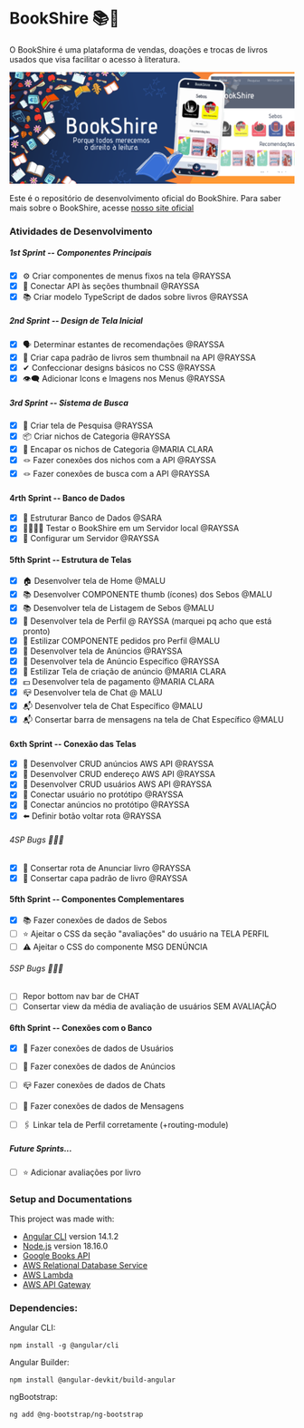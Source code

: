 # BookShire 📚🌳

O BookShire é uma plataforma de vendas, doações e trocas de livros usados que visa facilitar o acesso à literatura.

![Banner Informativo do BookShire](/src/assets/banner.png)

Este é o repositório de desenvolvimento oficial do BookShire. Para saber mais sobre o BookShire, acesse [nosso site oficial](https://bookshire.vercel.app/)

### Atividades de Desenvolvimento

##### 1st Sprint -- Componentes Principais
- [x] ⚙️ Criar componentes de menus fixos na tela @RAYSSA
- [x] 🔗 Conectar API às seções thumbnail @RAYSSA
- [x] 📚 Criar modelo TypeScript de dados sobre livros @RAYSSA

##### 2nd Sprint -- Design de Tela Inicial
- [x] 🗣️ Determinar estantes de recomendações @RAYSSA
- [x] 📘 Criar capa padrão de livros sem thumbnail na API @RAYSSA
- [x] ✔ Confeccionar designs básicos no CSS @RAYSSA 
- [x] 👁️‍🗨️ Adicionar Icons e Imagens nos Menus @RAYSSA

##### 3rd Sprint -- Sistema de Busca
- [x] 🔎 Criar tela de Pesquisa @RAYSSA
- [x] 📦 Criar nichos de Categoria @RAYSSA
- [x] 💟 Encapar os nichos de Categoria @MARIA CLARA
- [x] 🪢 Fazer conexões dos nichos com a API @RAYSSA
- [x] 🪢 Fazer conexões de busca com a API @RAYSSA

#### 4rth Sprint -- Banco de Dados
- [x] 🔨 Estruturar Banco de Dados @SARA
- [x] 👹👹👹👹 Testar o BookShire em um Servidor local @RAYSSA
- [x] 👹 Configurar um Servidor @RAYSSA

#### 5fth Sprint -- Estrutura de Telas
- [x] 🏠 Desenvolver tela de Home @MALU
- [x] 📚 Desenvolver COMPONENTE thumb (ícones) dos Sebos @MALU
- [x] 📚 Desenvolver tela de Listagem de Sebos @MALU
- [x] 👤 Desenvolver tela de Perfil @ RAYSSA (marquei pq acho que está pronto)
- [x] 👤 Estilizar COMPONENTE pedidos pro Perfil @MALU
- [x] 📢 Desenvolver tela de Anúncios @RAYSSA
- [x] 📢 Desenvolver tela de Anúncio Específico @RAYSSA
- [x] 📢 Estilizar Tela de criação de anúncio @MARIA CLARA
- [x] 💵 Desenvolver tela de pagamento @MARIA CLARA
- [x] 📪 Desenvolver tela de Chat @ MALU
- [x] 📬 Desenvolver tela de Chat Específico @MALU
- [x] 📬 Consertar barra de mensagens na tela de Chat Específico @MALU 

#### 6xth Sprint -- Conexão das Telas
- [x] 🙌 Desenvolver CRUD anúncios AWS API @RAYSSA
- [x] 🙌 Desenvolver CRUD endereço AWS API @RAYSSA
- [x] 🙌 Desenvolver CRUD usuários AWS API @RAYSSA
- [x] 🙌 Conectar usuário no protótipo @RAYSSA
- [x] 🙌 Conectar anúncios no protótipo @RAYSSA
- [x] ⬅️ Definir botão voltar rota @RAYSSA

###### 4SP Bugs 👾👾👾
- [x] 🎯 Consertar rota de Anunciar livro @RAYSSA
- [x] 📔 Consertar capa padrão de livro @RAYSSA

#### 5fth Sprint -- Componentes Complementares
- [x] 📚 Fazer conexões de dados de Sebos
- [ ] ⭐ Ajeitar o CSS da seção "avaliações" do usuário na TELA PERFIL
- [ ] ⚠️ Ajeitar o CSS do componente MSG DENÚNCIA

###### 5SP Bugs 👾👾👾
- [ ] Repor bottom nav bar de CHAT
- [ ] Consertar view da média de avaliação de usuários SEM AVALIAÇÃO

#### 6fth Sprint -- Conexões com o Banco
- [x] 👤 Fazer conexões de dados de Usuários
- [ ] 📢 Fazer conexões de dados de Anúncios
- [ ] 📪 Fazer conexões de dados de Chats
- [ ] 📨 Fazer conexões de dados de Mensagens
- [ ] 🖇️ Linkar tela de Perfil corretamente (+routing-module)


##### Future Sprints...
- [ ] ⭐ Adicionar avaliações por livro 


### Setup and Documentations
This project was made with:
- [Angular CLI](https://github.com/angular/angular-cli) version 14.1.2
- [Node.js](https://nodejs.org/en/docs) version 18.16.0
- [Google Books API](https://developers.google.com/books)
- [AWS Relational Database Service](https://aws.amazon.com/rds/?trk=eca03f9c-ce0f-4704-b08e-e6fe66f1f54d&sc_channel=ps&ef_id=CjwKCAiA3aeqBhBzEiwAxFiOBi8x1R_S1-MRBsNIuq3sut86SOrih5aDofznWUIVQFLT6IP4ZOpS3xoCt-MQAvD_BwE:G:s&s_kwcid=AL!4422!3!548640877181!e!!g!!aws%20rds!12024809973!118832469809)
- [AWS Lambda](https://aws.amazon.com/pm/lambda/?trk=56f58804-91cd-4af4-98d4-afe277a57fd3&sc_channel=ps&ef_id=CjwKCAiA3aeqBhBzEiwAxFiOBr1fz1cyLtHgc7qp1qWNMpnqEjdUU9-7QoD1brKaXWGKrC1MRMLKIRoCQRoQAvD_BwE:G:s&s_kwcid=AL!4422!3!651510591822!e!!g!!aws%20lambda!19828231347!148480170233)
- [AWS API Gateway](https://aws.amazon.com/api-gateway/) 

### Dependencies:
    
Angular CLI:

    npm install -g @angular/cli

Angular Builder:

    npm install @angular-devkit/build-angular

ngBootstrap:

    ng add @ng-bootstrap/ng-bootstrap